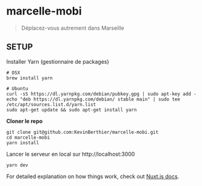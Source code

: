 # marcelle-mobi

> Déplacez-vous autrement dans Marseille

## SETUP

Installer Yarn (gestionnaire de packages)

```
# OSX
brew install yarn
```
```
# Ubuntu
curl -sS https://dl.yarnpkg.com/debian/pubkey.gpg | sudo apt-key add -
echo "deb https://dl.yarnpkg.com/debian/ stable main" | sudo tee /etc/apt/sources.list.d/yarn.list
sudo apt-get update && sudo apt-get install yarn
```

**Cloner le repo**
```
git clone git@github.com:KevinBerthier/marcelle-mobi.git 
cd marcelle-mobi
yarn install
```
Lancer le serveur en local sur http://localhost:3000
```
yarn dev
```

For detailed explanation on how things work, check out [Nuxt.js docs](https://nuxtjs.org).
